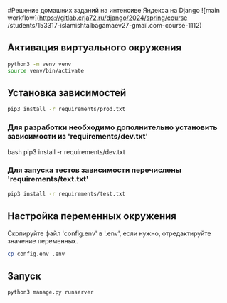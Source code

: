 #Решение домашних заданий на интенсиве Яндекса на Django
![main workflow](https://gitlab.crja72.ru/django/2024/spring/course
/students/153317-islamishtalbagamaev27-gmail.com-course-1112)


## Активация виртуального окружения
```bash
python3 -m venv venv
source venv/bin/activate
```


## Установка зависимостей
```bash
pip3 install -r requirements/prod.txt
```


### Для разработки необходимо дополнительно установить зависимости из 'requirements/dev.txt'
bash
pip3 install -r requirements/dev.txt



### Для запуска тестов зависимости перечислены 'requirements/text.txt'
```bash
pip3 install -r requirements/test.txt
```



## Настройка переменных окружения
Скопируйте файл 'config.env' в '.env', если нужно, отредактируйте значение
переменных.
```bash
cp config.env .env
```


## Запуск
```bash
python3 manage.py runserver
```